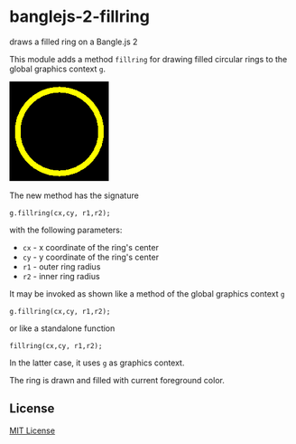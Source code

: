 # banglejs-2-fillring #

draws a filled ring on a Bangle.js 2

This module adds a method `fillring` for drawing filled circular rings to the global graphics context `g`.

![](Demo.png)

The new method has the signature

```
g.fillring(cx,cy, r1,r2);
```

with the following parameters:

* `cx` - x coordinate of the ring's center
* `cy` - y coordinate of the ring's center
* `r1` - outer ring radius
* `r2` - inner ring radius

It may be invoked as shown like a method of the global graphics context `g`

```
g.fillring(cx,cy, r1,r2);
```

or like a standalone function

```
fillring(cx,cy, r1,r2);
```

In the latter case, it uses `g` as graphics context.

The ring is drawn and filled with current foreground color.

## License ##

[MIT License](LICENSE.md)
